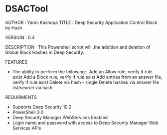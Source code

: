 # DSACTool
AUTHOR		: Yanni Kashoqa
TITLE		: Deep Security Application Control Block by Hash

VERSION		: 0.4

DESCRIPTION	: This Powershell script will .the addition and deletion of Global Block Hashes in Deep Security.

FEATURES
- The ability to perform the following:-
	Add an Allow rule, verify if rule exist
	Add a Block rule, verify if rule exist
	Add entries from an answer file, verify if rule exist
	Delete via hash - single
	Delete hashes via answer file
	list/search via hash

REQUIRMENTS
- Supports Deep Security 10.2
- PowerShell 3.0
- Deep Security Manager WebServices Enabled
- Login name and password with access to Deep Security Manager Web Services APIs
